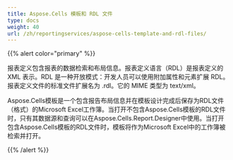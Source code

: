 ```yaml
---
title: Aspose.Cells 模板和 RDL 文件
type: docs
weight: 40
url: /zh/reportingservices/aspose-cells-template-and-rdl-files/
---
```


{{% alert color="primary" %}} 

报表定义包含报表的数据检索和布局信息。报表定义语言（RDL）是报表定义的 XML 表示。RDL 是一种开放模式：开发人员可以使用附加属性和元素扩展 RDL。报表定义文件的标准文件扩展名为 .rdl。它的 MIME 类型为 text/xml。 

Aspose.Cells模板是一个包含报告布局信息并在模板设计完成后保存为RDL文件（格式）的Microsoft Excel工作簿。当打开不包含Aspose.Cells模板的RDL文件时，只有其数据源和查询可以在Aspose.Cells.Report.Designer中使用。当打开包含Aspose.Cells模板的RDL文件时，模板将作为Microsoft Excel中的工作簿被检索并打开。

{{% /alert %}}
